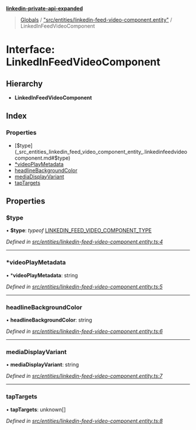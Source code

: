 **[linkedin-private-api-expanded](../README.md)**

> [Globals](../globals.md) / ["src/entities/linkedin-feed-video-component.entity"](../modules/_src_entities_linkedin_feed_video_component_entity_.md) / LinkedInFeedVideoComponent

# Interface: LinkedInFeedVideoComponent

## Hierarchy

* **LinkedInFeedVideoComponent**

## Index

### Properties

* [$type](_src_entities_linkedin_feed_video_component_entity_.linkedinfeedvideocomponent.md#$type)
* [*videoPlayMetadata](_src_entities_linkedin_feed_video_component_entity_.linkedinfeedvideocomponent.md#*videoplaymetadata)
* [headlineBackgroundColor](_src_entities_linkedin_feed_video_component_entity_.linkedinfeedvideocomponent.md#headlinebackgroundcolor)
* [mediaDisplayVariant](_src_entities_linkedin_feed_video_component_entity_.linkedinfeedvideocomponent.md#mediadisplayvariant)
* [tapTargets](_src_entities_linkedin_feed_video_component_entity_.linkedinfeedvideocomponent.md#taptargets)

## Properties

### $type

•  **$type**: *typeof* [LINKEDIN\_FEED\_VIDEO\_COMPONENT\_TYPE](../modules/_src_entities_linkedin_feed_video_component_entity_.md#linkedin_feed_video_component_type)

*Defined in [src/entities/linkedin-feed-video-component.entity.ts:4](https://github.com/khanhtranngoccva/linkedin-private-api/blob/a197b9e/src/entities/linkedin-feed-video-component.entity.ts#L4)*

___

### *videoPlayMetadata

•  ***videoPlayMetadata**: string

*Defined in [src/entities/linkedin-feed-video-component.entity.ts:5](https://github.com/khanhtranngoccva/linkedin-private-api/blob/a197b9e/src/entities/linkedin-feed-video-component.entity.ts#L5)*

___

### headlineBackgroundColor

•  **headlineBackgroundColor**: string

*Defined in [src/entities/linkedin-feed-video-component.entity.ts:6](https://github.com/khanhtranngoccva/linkedin-private-api/blob/a197b9e/src/entities/linkedin-feed-video-component.entity.ts#L6)*

___

### mediaDisplayVariant

•  **mediaDisplayVariant**: string

*Defined in [src/entities/linkedin-feed-video-component.entity.ts:7](https://github.com/khanhtranngoccva/linkedin-private-api/blob/a197b9e/src/entities/linkedin-feed-video-component.entity.ts#L7)*

___

### tapTargets

•  **tapTargets**: unknown[]

*Defined in [src/entities/linkedin-feed-video-component.entity.ts:8](https://github.com/khanhtranngoccva/linkedin-private-api/blob/a197b9e/src/entities/linkedin-feed-video-component.entity.ts#L8)*
